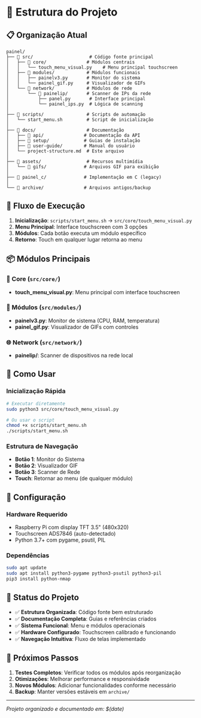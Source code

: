 # 📁 Estrutura do Projeto

## 📋 Organização Atual

```
painel/
├── 📂 src/                     # Código fonte principal
│   ├── 📂 core/               # Módulos centrais
│   │   └── touch_menu_visual.py    # Menu principal touchscreen
│   ├── 📂 modules/            # Módulos funcionais
│   │   ├── painelv3.py       # Monitor do sistema
│   │   └── painel_gif.py     # Visualizador de GIFs
│   └── 📂 network/            # Módulos de rede
│       └── 📂 painelip/       # Scanner de IPs da rede
│           ├── panel.py       # Interface principal
│           └── painel_ips.py  # Lógica de scanning
│
├── 📂 scripts/                # Scripts de automação
│   └── start_menu.sh         # Script de inicialização
│
├── 📂 docs/                   # Documentação
│   ├── 📂 api/               # Documentação da API
│   ├── 📂 setup/             # Guias de instalação
│   ├── 📂 user-guide/        # Manual do usuário
│   └── project-structure.md  # Este arquivo
│
├── 📂 assets/                 # Recursos multimídia
│   └── 📂 gifs/              # Arquivos GIF para exibição
│
├── 📂 painel_c/              # Implementação em C (legacy)
│
└── 📂 archive/               # Arquivos antigos/backup
```

## 🔄 Fluxo de Execução

1. **Inicialização**: `scripts/start_menu.sh` → `src/core/touch_menu_visual.py`
2. **Menu Principal**: Interface touchscreen com 3 opções
3. **Módulos**: Cada botão executa um módulo específico
4. **Retorno**: Touch em qualquer lugar retorna ao menu

## 📦 Módulos Principais

### 🎯 Core (`src/core/`)
- **touch_menu_visual.py**: Menu principal com interface touchscreen

### 🔧 Módulos (`src/modules/`)
- **painelv3.py**: Monitor de sistema (CPU, RAM, temperatura)
- **painel_gif.py**: Visualizador de GIFs com controles

### 🌐 Network (`src/network/`)
- **painelip/**: Scanner de dispositivos na rede local

## 🚀 Como Usar

### Inicialização Rápida
```bash
# Executar diretamente
sudo python3 src/core/touch_menu_visual.py

# Ou usar o script
chmod +x scripts/start_menu.sh
./scripts/start_menu.sh
```

### Estrutura de Navegação
- **Botão 1**: Monitor do Sistema
- **Botão 2**: Visualizador GIF
- **Botão 3**: Scanner de Rede
- **Touch**: Retornar ao menu (de qualquer módulo)

## 🔧 Configuração

### Hardware Requerido
- Raspberry Pi com display TFT 3.5" (480x320)
- Touchscreen ADS7846 (auto-detectado)
- Python 3.7+ com pygame, psutil, PIL

### Dependências
```bash
sudo apt update
sudo apt install python3-pygame python3-psutil python3-pil
pip3 install python-nmap
```

## 📝 Status do Projeto

- ✅ **Estrutura Organizada**: Código fonte bem estruturado
- ✅ **Documentação Completa**: Guias e referências criados
- ✅ **Sistema Funcional**: Menu e módulos operacionais
- ✅ **Hardware Configurado**: Touchscreen calibrado e funcionando
- ✅ **Navegação Intuitiva**: Fluxo de telas implementado

## 🔄 Próximos Passos

1. **Testes Completos**: Verificar todos os módulos após reorganização
2. **Otimizações**: Melhorar performance e responsividade
3. **Novos Módulos**: Adicionar funcionalidades conforme necessário
4. **Backup**: Manter versões estáveis em `archive/`

---
*Projeto organizado e documentado em: $(date)*
